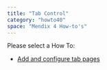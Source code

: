 ```yaml
---
title: "Tab Control"
category: "howto40"
space: "Mendix 4 How-to's"
---
```

Please select a How To:

*   [Add and configure tab pages](add-and-configure-tab-pages)